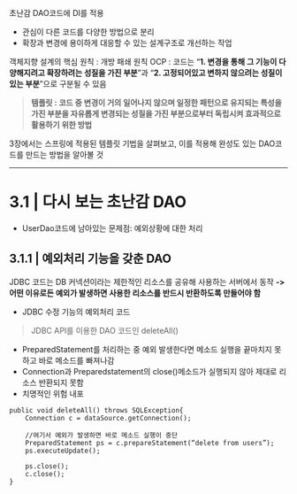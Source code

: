 초난감 DAO코드에 DI를 적용 
*	관심이 다른 코드를 다양한 방법으로 분리
*	확장과 변경에 용이하게 대응할 수 있는 설계구조로 개선하는 작업

객체지향 설계의 핵심 원칙 : 개방 패쇄 원칙 OCP 
: 코드는 “**1. 변경을 통해 그 기능이 다양해지려고 확장하려는 성질을 가진 부분**”과 “**2. 고정되어있고 변하지 않으려는 성질이 있는 부분**”으로 구분될 수 있음

> **템플릿 : 코드 중 변경이 거의 일어나지 않으며 일정한 패턴으로 유지되는 특성을 가진 부분을 자유롭게 변경되는 성질을 가진 부분으로부터 독립시켜 효과적으로 활용하기 위한 방법**

3장에서는 스프링에 적용된 템플릿 기법을 살펴보고, 이를 적용해 완성도 있는 DAO코드를 만드는 방법을 알아볼 것

* * *

# 3.1 | 다시 보는 초난감 DAO

* UserDao코드에 남아있는 문제점: 예외상황에 대한 처리

## 3.1.1 | 예외처리 기능을 갖춘 DAO

JDBC 코드는 DB 커넥션이라는 제한적인 리소스를 공유해 사용하는 서버에서 동작 
 **-> 어떤 이유로든 예외가 발생하면 사용한 리소스를 반드시 반환하도록 만들어야 함**
 
 
 * JDBC 수정 기능의 예외처리 코드

 > JDBC API를 이용한 DAO 코드인 deleteAll()
- PreparedStatement를 처리하는 중 예외 발생한다면 메소드 실행을 끝마치지 못하고 바로 메소드를 빠져나감
- Connection과 Preparedstatement의 close()메소드가 실행되지 않아 제대로 리소스 반환되지 못함
- 치명적인 위험 내포
 
 <pre><code>public void deleteAll() throws SQLException{
	Connection c = dataSource.getConnection();
	
	//여기서 예외가 발생하면 바로 메소드 실행이 중단
	PreparedStatement ps = c.prepareStatement(“delete from users”);	
	ps.executeUpdate();

	ps.close();
	c.close();
}
</code></pre> 





